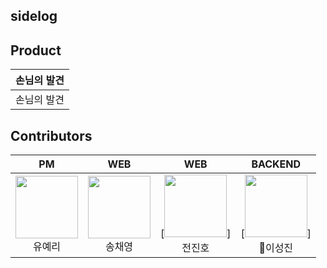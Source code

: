 ## sidelog

## Product
| 손님의 발견 | 
|:----------:|
 <img src="https://github.com/user-attachments/assets/463fabc8-1a19-47d8-80b5-59d50d424468" alt="" style="fixed"> <br/><div align="center">손님의 발견</div> |

## Contributors

| PM | WEB | WEB | BACKEND |
|:----------:|:----------:|:----------:|:----------:|
| [<img src="https://avatars.githubusercontent.com/u/100466546?v=4" alt="" style="width:100px;100px;">](https://github.com/yooyeri) <br/><div align="center">유예리</div> | [<img src="https://avatars.githubusercontent.com/u/77428876?v=4" alt="" style="width:100px;100px;">](https://github.com/chaeyoung103) <br/><div align="center">송채영</div> | [<img src="https://avatars.githubusercontent.com/u/26860466?v=4" alt="" style="width:100px;100px;">] <br/><div align="center">전진호</div> | [<img src="https://avatars.githubusercontent.com/u/112961016?v=4" alt="" style="width:100px;100px;">] <br/><div align="center">이성진</div> | 

